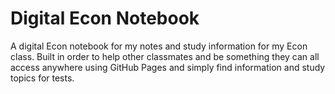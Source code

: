 # Digital Econ Notebook
 A digital Econ notebook for my notes and study information for my Econ class. Built in order to help other classmates and be something they can all access anywhere using GitHub Pages and simply find information and study topics for tests.
